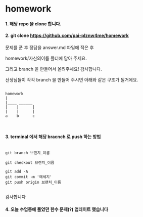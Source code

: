 # homework

#### 1. 해당 repo 을 clone 합니다.

#### 2. git clone https://github.com/pai-plznw4me/homework

문제를 푼 후 정담을 answer.md 파일에 적은 후

homework/자신의이름 폴더에 담아 주세요.

그리고 branch 을 만들어서 올려주세요! 감사합니다.

선생님들이 각각 branch 을 만들어 주시면 아래와 같은 구조가 될거에요.



<pre><code>
homework
|
|____ ______
|    |      |
|    |      |
a    b      c


</pre></code>


#### 3. terminal 에서 해당 bracnch 로 push 하는 방법
<pre><code>
git branch 브랜치_이름 <br>
git checkout 브랜치_이름 <br>
git add -A
git commit -m '메세지'
git push origin 브랜치_이름 <br>
</pre></code>
감사합니다


#### 4. 오늘 수업중에 풀었던 한수 문제(?) 업데이트 했습니다